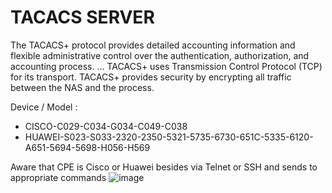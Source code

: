 # TACACS SERVER

The TACACS+ protocol provides detailed accounting information and flexible administrative control over the authentication, authorization, and accounting process. ... TACACS+ uses Transmission Control Protocol (TCP) for its transport. TACACS+ provides security by encrypting all traffic between the NAS and the process.

Device / Model : 
* CISCO-C029-C034-G034-C049-C038
* HUAWEI-S023-S033-2320-2350-5321-5735-6730-651C-5335-6120-A651-5694-5698-H056-H569

Aware that CPE is Cisco or Huawei besides via Telnet or SSH and sends to appropriate commands
![image](https://user-images.githubusercontent.com/96883175/149629567-5bc1dbd0-17de-47e0-9823-e07e92e4c196.png)

